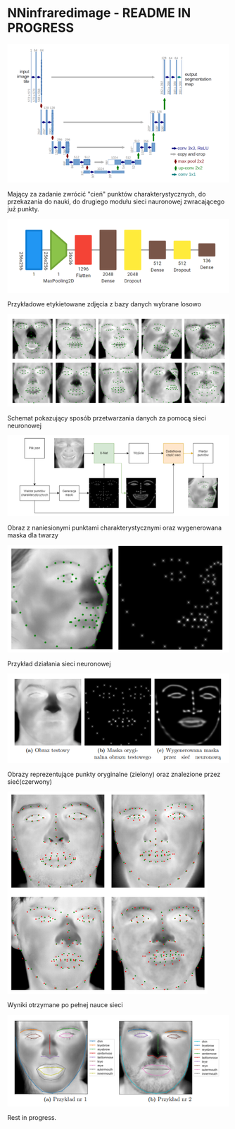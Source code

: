 # NNinfraredimage - README IN PROGRESS
 ![Alt text](https://github.com/tobiaszmateusz/NNinfraredimage/blob/main/photos/8.png "Moduł U-Net")
 
 Mający za zadanie zwrócić "cień" punktów charakterystycznych, do przekazania do nauki, do drugiego modułu sieci nauronowej zwracającego już punkty.
 
 
 ![Alt text](https://github.com/tobiaszmateusz/NNinfraredimage/blob/main/photos/7.png "Dodatkowy moduł sieci neuronowej")



Przykładowe etykietowane zdjęcia z bazy danych wybrane losowo

![Alt text](https://github.com/tobiaszmateusz/NNinfraredimage/blob/main/photos/1.png "Przykładowe etykietowane zdjęcia z bazy danych wybrane losowo")


Schemat pokazujący sposób przetwarzania danych za pomocą sieci neuronowej

![Alt text](https://github.com/tobiaszmateusz/NNinfraredimage/blob/main/photos/2.png "Schemat pokazujący sposób przetwarzania danych za pomocą sieci neuronowej")


Obraz z naniesionymi punktami charakterystycznymi oraz wygenerowana maska dla twarzy

![Alt text](https://github.com/tobiaszmateusz/NNinfraredimage/blob/main/photos/3.png "Obraz z naniesionymi punktami charakterystycznymi oraz wygenerowana maska dla twarzy")


Przykład działania sieci neuronowej

![Alt text](https://github.com/tobiaszmateusz/NNinfraredimage/blob/main/photos/4.png "Przykład działania sieci neuronowej")


Obrazy reprezentujące punkty oryginalne (zielony) oraz znalezione przez sieć(czerwony)

![Alt text](https://github.com/tobiaszmateusz/NNinfraredimage/blob/main/photos/5.png "Obrazy reprezentujące punkty oryginalne (zielony) oraz znalezione przez sieć(czerwony)")


Wyniki otrzymane po pełnej nauce sieci

![Alt text](https://github.com/tobiaszmateusz/NNinfraredimage/blob/main/photos/6.png "Wyniki otrzymane po pełnej nauce sieci")


Rest in progress.
